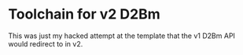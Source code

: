 # Toolchain for v2 D2Bm

This was just my hacked attempt at the template that the v1 D2Bm API would redirect to in v2.
